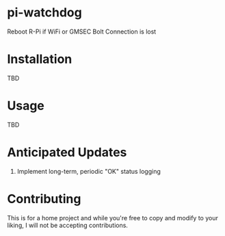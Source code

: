 # pi-watchdog
Reboot R-Pi if WiFi or GMSEC Bolt Connection is lost

# Installation
TBD

# Usage
TBD

# Anticipated Updates
1. Implement long-term, periodic "OK" status logging 

# Contributing
This is for a home project and while you're free to copy and modify to your liking, I will not be accepting contributions.